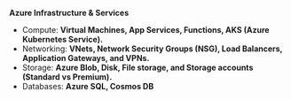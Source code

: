 **Azure Infrastructure & Services**

- Compute: **Virtual Machines, App Services, Functions, AKS (Azure Kubernetes Service).**
- Networking: **VNets, Network Security Groups (NSG), Load Balancers, Application Gateways, and VPNs.**
- Storage: **Azure Blob, Disk, File storage, and Storage accounts (Standard vs Premium).**
- Databases: **Azure SQL, Cosmos DB**
